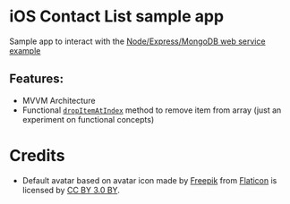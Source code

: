 # iOS Contact List sample app
Sample app to interact with the [Node/Express/MongoDB web service example](https://github.com/andrea-prearo/node-contact-list-webservice)

## Features:
- MVVM Architecture
- Functional [`dropItemAtIndex`](https://github.com/andrea-prearo/ContactList/blob/master/ContactList/Array%2BUtil.swift#L52) method to remove item from array (just an experiment on functional concepts)

# Credits
- Default avatar based on avatar icon made by [Freepik](http://www.freepik.com) from [Flaticon](http://www.flaticon.com) is licensed by [CC BY 3.0 BY](http://creativecommons.org/licenses/by/3.0/).
